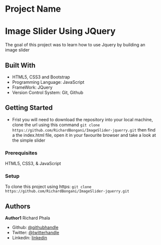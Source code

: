# Project Name
# Image Slider Using JQuery

The goal of this project was to learn how to use Jquery by building an image slider

## Built With
- HTML5, CSS3 and Bootstrap
- Programming Language: JavaScript
- FrameWork: JQuery
- Version Control System: Git, Github

## Getting Started
- Frist you will need to download the repository into your local machine, clone the url using this command ```git clone https://github.com/RichardBongani/ImageSlider-jquerry.git``` then find a the index.html file, open it in your favourite browser and take a look at the simple slider

### Prerequisites
HTML5, CSS3, & JavaScript

### Setup
To clone this project using https: ```git clone https://github.com/RichardBongani/ImageSlider-jquerry.git```


## Authors

**Author1**
  Richard Phala
- Github: [@githubhandle](https://github.com/RichardBongani)
- Twitter: [@twitterhandle](https://github.com/Richard15391169)
- Linkedin: [linkedin](https://www.linkedin.com/in/richard-phala-078428113/)
